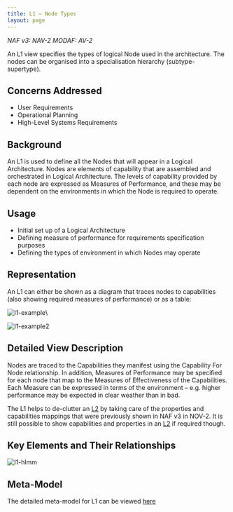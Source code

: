 ```yaml
---
title: L1 – Node Types
layout: page
---
```


*NAF v3: NAV-2 MODAF: AV-2*

An L1 view specifies the types of logical Node used in the
architecture. The nodes can be organised into a specialisation hierarchy
(subtype-supertype).

## Concerns Addressed

-   User Requirements
-   Operational Planning
-   High-Level Systems Requirements

## Background

An L1 is used to define all the Nodes that will appear in a Logical
Architecture. Nodes are elements of capability that are assembled and
orchestrated in Logical Architecture. The levels of capability provided
by each node are expressed as Measures of Performance, and these may be
dependent on the environments in which the Node is required to operate.

## Usage

-   Initial set up of a Logical Architecture
-   Defining measure of performance for requirements specification
    purposes
-   Defining the types of environment in which Nodes may operate

## Representation

An L1 can either be shown as a diagram that traces nodes to capabilities
(also showing required measures of performance) or as a table:

![l1-example](http://nafdocs.org/wp-content/uploads/2013/06/l1-example.png)\

![l1-example2](http://nafdocs.org/wp-content/uploads/2013/06/l1-example2.png)

## Detailed View Description

Nodes are traced to the Capabilities they manifest using the Capability
For Node relationship. In addition, Measures of Performance may be
specified for each node that map to the Measures of Effectiveness of the
Capabilities. Each Measure can be expressed in terms of the environment
– e.g. higher performance may be expected in clear weather than in bad.

The L1 helps to de-clutter an [L2](l2.html) by taking care of the properties
and capabilities mappings that were previously shown in NAF v3 in NOV-2.
It is still possible to show capabilities and properties in an [L2](l2.html)
if required though.

## Key Elements and Their Relationships

![l1-hlmm](http://nafdocs.org/wp-content/uploads/2013/06/l1-hlmm.png)

## Meta-Model

The detailed meta-model for L1 can be viewed
[here](/modem/index.htm?goto=35)


